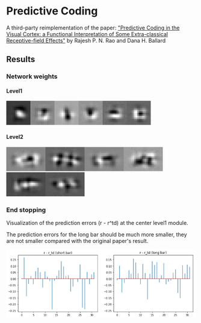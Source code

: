 # Predictive Coding

A third-party reimplementation of the paper: ["Predictive Coding in the Visual Cortex: a Functional Interpretation of Some Extra-classical Receptive-field Effects"](https://www.researchgate.net/publication/13103385_Predictive_Coding_in_the_Visual_Cortex_a_Functional_Interpretation_of_Some_Extra-classical_Receptive-field_Effects) by Rajesh P. N. Rao and Dana H. Ballard



## Results


### Network weights

#### Level1

![](docs/images/u1_01.png)![](docs/images/u1_03.png)![](docs/images/u1_11.png)![](docs/images/u1_17.png)![](docs/images/u1_26.png)![](docs/images/u1_27.png)


#### Level2
![](docs/images/u2_004.png)![](docs/images/u2_007.png)![](docs/images/u2_016.png)![](docs/images/u2_023.png)![](docs/images/u2_034.png)![](docs/images/u2_054.png)



### End stopping

Visualization of the prediction errors (r - r^td) at the center level1 module.

The prediction errors for the long bar should be much more smaller, they are not smaller compared with the original paper's result.



![end_stopping](docs/figures/end_stopping.png)

